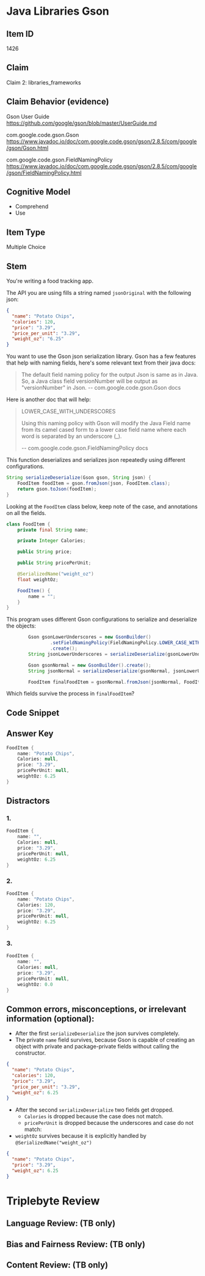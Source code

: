 # Java Libraries Gson

## Item ID
1426

## Claim
Claim 2: libraries_frameworks

## Claim Behavior (evidence)
Gson User Guide
https://github.com/google/gson/blob/master/UserGuide.md

com.google.code.gson.Gson
https://www.javadoc.io/doc/com.google.code.gson/gson/2.8.5/com/google/gson/Gson.html

com.google.code.gson.FieldNamingPolicy
https://www.javadoc.io/doc/com.google.code.gson/gson/2.8.5/com/google/gson/FieldNamingPolicy.html

## Cognitive Model
* Comprehend
* Use

## Item Type
Multiple Choice

## Stem
You're writing a food tracking app. 

The API you are using fills a string named `jsonOriginal` with the following json:
```json
{
  "name": "Potato Chips",
  "calories": 120,
  "price": "3.29",
  "price_per_unit": "3.29",
  "weight_oz": "6.25"
}
```
 
You want to use the Gson json serialization library.
Gson has a few features that help with naming fields, here's some relevant text from their java docs:

> The default field naming policy for the output Json is same as in Java. So, a Java class field versionNumber will be output as "versionNumber" in Json.
> -- com.google.code.gson.Gson docs

Here is another doc that will help:
> LOWER_CASE_WITH_UNDERSCORES
> 
> Using this naming policy with Gson will modify the Java Field name from its camel cased form to a lower case field name where each word is separated by an underscore (_).
>
> -- com.google.code.gson.FieldNamingPolicy docs

This function deserializes and serializes json repeatedly using different configurations.

```java
String serializeDeserialize(Gson gson, String json) {
    FoodItem foodItem = gson.fromJson(json, FoodItem.class);
    return gson.toJson(foodItem);
}
```

Looking at the `FoodItem` class below, keep note of the case, and annotations on all the fields.

```java
class FoodItem {
    private final String name;

    private Integer Calories;

    public String price;

    public String pricePerUnit;

    @SerializedName("weight_oz")
    float weightOz;

    FoodItem() {
        name = "";
    }
}
```

This program uses different Gson configurations to serialize and deserialize the objects:

```java
        Gson gsonLowerUnderscores = new GsonBuilder()
                .setFieldNamingPolicy(FieldNamingPolicy.LOWER_CASE_WITH_UNDERSCORES)
                .create();
        String jsonLowerUnderscores = serializeDeserialize(gsonLowerUnderscores, jsonOriginal);

        Gson gsonNormal = new GsonBuilder().create();
        String jsonNormal = serializeDeserialize(gsonNormal, jsonLowerUnderscores);

        FoodItem finalFoodItem = gsonNormal.fromJson(jsonNormal, FoodItem.class);
```

Which fields survive the process in `finalFoodItem`?

## Code Snippet

## Answer Key
```java
FoodItem {
    name: "Potato Chips",
    Calories: null,
    price: "3.29",
    pricePerUnit: null,
    weightOz: 6.25
}
```

## Distractors
### 1.
```java
FoodItem {
    name: "",
    Calories: null,
    price: "3.29",
    pricePerUnit: null,
    weightOz: 6.25
}
```

### 2.
```java
FoodItem {
    name: "Potato Chips",
    Calories: 120,
    price: "3.29",
    pricePerUnit: null,
    weightOz: 6.25
}
```

### 3.
```java
FoodItem {
    name: "",
    Calories: null,
    price: "3.29",
    pricePerUnit: null,
    weightOz: 0.0
}
```

## Common errors, misconceptions, or irrelevant information (optional):

* After the first `serializeDeserialize` the json survives completely.
* The private `name` field survives, because Gson is capable of creating an object with private and package-private fields without calling the constructor.
```json
{
  "name": "Potato Chips",
  "calories": 120,
  "price": "3.29",
  "price_per_unit": "3.29",
  "weight_oz": 6.25
}
```

* After the second `serializeDeserialize` two fields get dropped.
    * `Calories` is dropped because the case does not match.
    * `pricePerUnit` is dropped because the underscores and case do not match:
* `weightOz` survives because it is explicitly handled by `@SerializedName("weight_oz")`
```json
{
  "name": "Potato Chips",
  "price": "3.29",
  "weight_oz": 6.25
}
```



# Triplebyte Review


## Language Review: (TB only)


## Bias and Fairness Review: (TB only)


## Content Review: (TB only)

